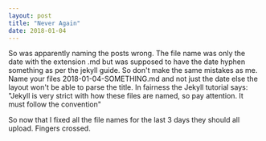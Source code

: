 ```yaml
---
layout: post
title: "Never Again"
date: 2018-01-04
---
```


So was apparently naming the posts wrong. The file name was only the date with the extension .md but was supposed to have the date hyphen something as per the jekyll guide. So don't make the same mistakes as me. Name your files 2018-01-04-SOMETHING.md and not just the date else the layout won't be able to parse the title. In fairness the Jekyll tutorial says: "Jekyll is very strict with how these files are named, so pay attention. It must follow the convention"

So now that I fixed all the file names for the last 3 days they should all upload. Fingers crossed.
